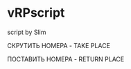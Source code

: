 # vRPscript
script by Slim






СКРУТИТЬ НОМЕРА - TAKE PLACE







ПОСТАВИТЬ НОМЕРА - RETURN PLACE
